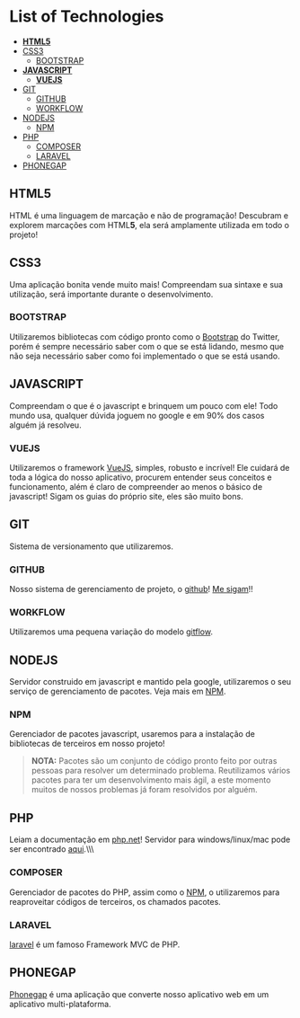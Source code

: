 
# List of Technologies
- **[HTML5](#html5)**
- [CSS3](#css3)
    - [BOOTSTRAP](#bootstrap)
- **[JAVASCRIPT](#javascript)**
    - **[VUEJS](#vuejs)**
- [GIT](#git)
    - [GITHUB](#github)
    - [WORKFLOW](#workflow)
- [NODEJS](#nodejs)
    - [NPM](http://npmjs.org)
- [PHP](#php)
    - [COMPOSER](#composer)
    - [LARAVEL](#laravel)
- [PHONEGAP](#phonegap)

## HTML5
HTML é uma linguagem de marcação e não de programação! Descubram e explorem marcações com HTML**5**, ela será amplamente utilizada em todo o projeto!

## CSS3
Uma aplicação bonita vende muito mais! Compreendam sua sintaxe e sua utilização, será importante durante o desenvolvimento.

### BOOTSTRAP
Utilizaremos bibliotecas com código pronto como o [Bootstrap](getbootstrap.com) do Twitter, porém é sempre necessário saber com o que se está lidando, mesmo que não seja necessário saber como foi implementado o que se está usando.

## JAVASCRIPT
Compreendam o que é o javascript e brinquem um pouco com ele! Todo mundo usa, qualquer dúvida joguem no google e em 90% dos casos alguém já resolveu.

### VUEJS
Utilizaremos o framework [VueJS](vuejs.org), simples, robusto e incrível! Ele cuidará de toda a lógica do nosso aplicativo, procurem entender seus conceitos e funcionamento, além é claro de compreender ao menos o básico de javascript! Sigam os guias do próprio site, eles são muito bons.

## GIT
Sistema de versionamento que utilizaremos.

### GITHUB
Nosso sistema de gerenciamento de projeto, o [github](github.com)! [Me sigam](github.com/alexrohleder96)!!

### WORKFLOW
Utilizaremos uma pequena variação do modelo [gitflow](http://nvie.com/posts/a-successful-git-branching-model/).

## NODEJS
Servidor construido em javascript e mantido pela google, utilizaremos o seu serviço de gerenciamento de pacotes. Veja mais em [NPM](#npm).

### NPM
Gerenciador de pacotes javascript, usaremos para a instalação de bibliotecas de terceiros em nosso projeto!

> **NOTA:** Pacotes são um conjunto de código pronto feito por outras pessoas para resolver um determinado problema. Reutilizamos vários pacotes para ter um desenvolvimento mais ágil, a este momento muitos de nossos problemas já foram resolvidos por alguém.

## PHP
Leiam a documentação em [php.net](php.net)! Servidor para windows/linux/mac pode ser encontrado [aqui](https://www.apachefriends.org/pt_br/).\\\\\\

### COMPOSER
Gerenciador de pacotes do PHP, assim como o [NPM](#npm), o utilizaremos para reaproveitar códigos de terceiros, os chamados pacotes.

### LARAVEL
[laravel](laravel.com) é um famoso Framework MVC de PHP.

## PHONEGAP
[Phonegap](phonegap.com) é uma aplicação que converte nosso aplicativo web em um aplicativo multi-plataforma.

